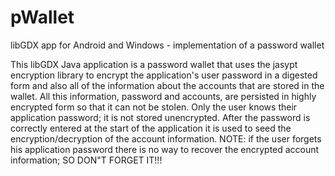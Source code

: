 # pWallet
libGDX app for Android and Windows - implementation of a password wallet

This libGDX Java application is a password wallet that uses the jasypt encryption library to encrypt the application's user password in a digested form and also all of the information about the accounts that are stored in the wallet.  All this information, password and accounts, are persisted in highly encrypted form so that it can not be stolen. Only the user knows their application password; it is not stored unencrypted.  After the password is correctly entered at the start of the application it is used to seed the encryption/decryption of the account information.  NOTE: if the user forgets his application password there is no way to recover the encrypted account information; SO DON"T FORGET IT!!!
